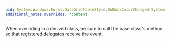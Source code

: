 ```yaml
---
uid: System.Windows.Forms.DataGridTableStyle.OnBackColorChanged(System.EventArgs)
additional_notes.overrides: *content
---
```


<p>When overriding <xref href="System.Windows.Forms.DataGridTableStyle.OnBackColorChanged(System.EventArgs)"></xref> in a derived class, be sure to call the base class's <xref href="System.Windows.Forms.DataGridTableStyle.OnBackColorChanged(System.EventArgs)"></xref> method so that registered delegates receive the event.</p>


